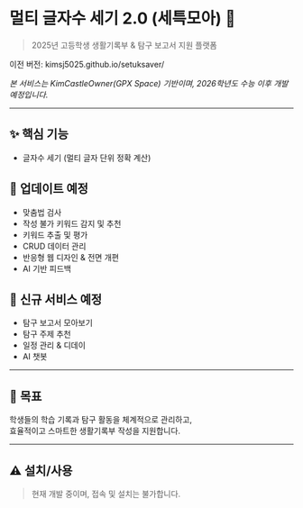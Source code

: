 # 멀티 글자수 세기 2.0 (세특모아) 📝

> 2025년 고등학생 생활기록부 & 탐구 보고서 지원 플랫폼

이전 버전: kimsj5025.github.io/setuksaver/  

*본 서비스는 KimCastleOwner(GPX Space) 기반이며, 2026학년도 수능 이후 개발 예정입니다.*

---

## ✨ 핵심 기능
- 글자수 세기 (멀티 글자 단위 정확 계산)

## 🔧 업데이트 예정
- 맞춤법 검사  
- 작성 불가 키워드 감지 및 추천  
- 키워드 추출 및 평가  
- CRUD 데이터 관리  
- 반응형 웹 디자인 & 전면 개편  
- AI 기반 피드백

## 🚀 신규 서비스 예정
- 탐구 보고서 모아보기  
- 탐구 주제 추천  
- 일정 관리 & 디데이  
- AI 챗봇

---

## 🎯 목표
학생들의 학습 기록과 탐구 활동을 체계적으로 관리하고,  
효율적이고 스마트한 생활기록부 작성을 지원합니다.

---

## ⚠️ 설치/사용
> 현재 개발 중이며, 접속 및 설치는 불가합니다.